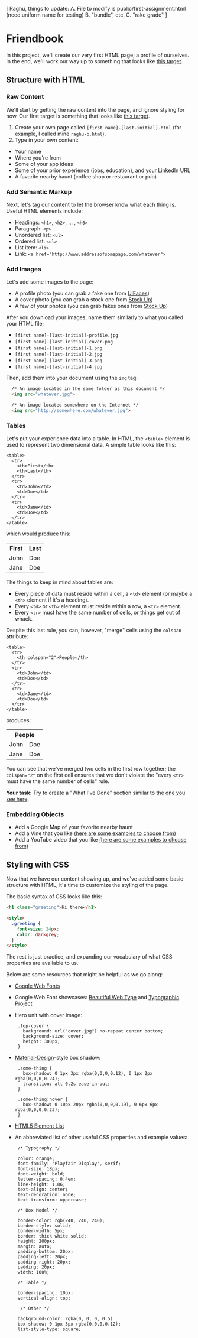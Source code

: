 [
  Raghu, things to update:
  A. File to modify is public/first-assignment.html (need uniform name for testing)
  B. "bundle", etc.
  C. "rake grade"
]


# Friendbook

In this project, we'll create our very first HTML page; a profile of ourselves. In the end, we'll work our way up to something that looks like [this target](http://appdevspring16.github.io/friendbook/raghu-b.html).

## Structure with HTML

### Raw Content

We'll start by getting the raw content into the page, and ignore styling for now. Our first target is something that looks like [this target](http://appdevspring16.github.io/friendbook/intermediate.html).

 1. Create your own page called `[first name]-[last-initial].html` (for example, I called mine `raghu-b.html`).
 1. Type in your own content:
   - Your name
   - Where you're from
   - Some of your app ideas
   - Some of your prior experience (jobs, education), and your LinkedIn URL
   - A favorite nearby haunt (coffee shop or restaurant or pub)

### Add Semantic Markup

 Next, let's tag our content to let the browser know what each thing is. Useful HTML elements include:

 - Headings: `<h1>`, `<h2>`, ... , `<h6>`
 - Paragraph: `<p>`
 - Unordered list: `<ul>`
 - Ordered list: `<ol>`
 - List item: `<li>`
 - Link: `<a href="http://www.addressofsomepage.com/whatever">`

### Add Images

Let's add some images to the page:

- A profile photo (you can grab a fake one from [UIFaces](http://uifaces.com/authorized))
- A cover photo (you can grab a stock one from [Stock Up](http://www.sitebuilderreport.com/stock-up))
- A few of your photos (you can grab fakes ones from [Stock Up](http://www.sitebuilderreport.com/stock-up))

After you download your images, name them similarly to what you called your HTML file:

 - `[first name]-[last-initial]-profile.jpg`
 - `[first name]-[last-initial]-cover.png`
 - `[first name]-[last-initial]-1.png`
 - `[first name]-[last-initial]-2.jpg`
 - `[first name]-[last-initial]-3.png`
 - `[first name]-[last-initial]-4.jpg`

Then, add them into your document using the `img` tag:

```html
  /* An image located in the same folder as this document */
  <img src="whatever.jpg">

  /* An image located somewhere on the Internet */
  <img src="http://somewhere.com/whatever.jpg">
```

### Tables

Let's put your experience data into a table. In HTML, the `<table>` element is used to represent two dimensional data. A simple table looks like this:

    <table>
      <tr>
        <th>First</th>
        <th>Last</th>
      </tr>
      <tr>
        <td>John</td>
        <td>Doe</td>
      </tr>
      <tr>
        <td>Jane</td>
        <td>Doe</td>
      </tr>
    </table>

which would produce this:

<table>
  <tr>
    <th>First</th>
    <th>Last</th>
  </tr>
  <tr>
    <td>John</td>
    <td>Doe</td>
  </tr>
  <tr>
    <td>Jane</td>
    <td>Doe</td>
  </tr>
</table>

The things to keep in mind about tables are:

 - Every piece of data must reside within a cell, a `<td>` element (or maybe a `<th>` element if it's a heading).
 - Every `<td>` or `<th>` element must reside within a row, a `<tr>` element.
 - Every `<tr>` must have the same number of cells, or things get out of whack.

Despite this last rule, you can, however, "merge" cells using the `colspan` attribute:

    <table>
      <tr>
        <th colspan="2">People</th>
      </tr>
      <tr>
        <td>John</td>
        <td>Doe</td>
      </tr>
      <tr>
        <td>Jane</td>
        <td>Doe</td>
      </tr>
    </table>

produces:

<table>
  <tr>
    <th colspan="2">People</th>
  </tr>
  <tr>
    <td>John</td>
    <td>Doe</td>
  </tr>
  <tr>
    <td>Jane</td>
    <td>Doe</td>
  </tr>
</table>

You can see that we've merged two cells in the first row together; the `colspan="2"` on the first cell ensures that we don't violate the "every `<tr>` must have the same number of cells" rule.

**Your task:** Try to create a "What I've Done" section similar to [the one you see here](http://appdevspring16.github.io/friendbook/intermediate.html).

### Embedding Objects

- Add a Google Map of your favorite nearby haunt
- Add a Vine that you like [(here are some examples to choose from)](https://vine.co/Zach.King?mode=list)
- Add a YouTube video that you like [(here are some examples to choose from)](https://www.youtube.com/watch?v=nCKkHqlx9dE)

## Styling with CSS

Now that we have our content showing up, and we've added some basic structure with HTML, it's time to customize the styling of the page.

The basic syntax of CSS looks like this:

```html
<h1 class="greeting">Hi there</h1>

<style>
  .greeting {
    font-size: 24px;
    color: darkgrey;
  }
</style>
```

The rest is just practice, and expanding our vocabulary of what CSS properties are available to us.

Below are some resources that might be helpful as we go along:

 - [Google Web Fonts](https://www.google.com/fonts)
 - Google Web Font showcases: [Beautiful Web Type](http://hellohappy.org/beautiful-web-type) and [Typographic Project](http://femmebot.github.io/google-type/)

 - Hero unit with cover image:

        .top-cover {
          background: url("cover.jpg") no-repeat center bottom;
          background-size: cover;
          height: 300px;
        }

 - [Material-Design](https://www.google.com/design/spec/material-design/introduction.html)-style box shadow:

        .some-thing {
          box-shadow: 0 1px 3px rgba(0,0,0,0.12), 0 1px 2px rgba(0,0,0,0.24);
          transition: all 0.2s ease-in-out;
        }

        .some-thing:hover {
          box-shadow: 0 10px 20px rgba(0,0,0,0.19), 0 6px 6px rgba(0,0,0,0.23);
        }

 - [HTML5 Element List](https://developer.mozilla.org/en-US/docs/Web/HTML/Element)

 - An abbreviated list of other useful CSS properties and example values:

        /* Typography */

        color: orange;
        font-family: 'Playfair Display', serif;
        font-size: 18px;
        font-weight: bold;
        letter-spacing: 0.4em;
        line-height: 1.86;
        text-align: center;
        text-decoration: none;
        text-transform: uppercase;

        /* Box Model */

        border-color: rgb(240, 240, 240);
        border-style: solid;
        border-width: 5px;
        border: thick white solid;
        height: 200px;
        margin: auto;
        padding-bottom: 20px;
        padding-left: 20px;
        padding-right: 20px;
        padding: 20px;
        width: 100%;

        /* Table */

        border-spacing: 10px;
        vertical-align: top;

         /* Other */

        background-color: rgba(0, 0, 0, 0.5)
        box-shadow: 0 1px 3px rgba(0,0,0,0.12);
        list-style-type: square;
